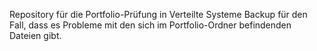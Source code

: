 Repository für die Portfolio-Prüfung in Verteilte Systeme
Backup für den Fall, dass es Probleme mit den sich im Portfolio-Ordner befindenden Dateien gibt.
